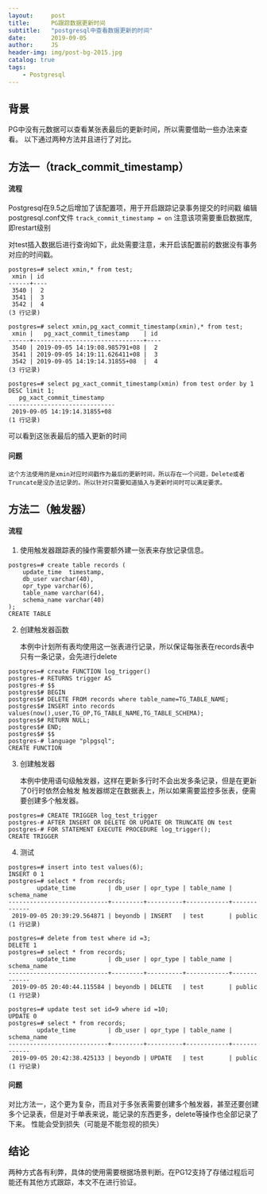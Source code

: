 ```yaml
---
layout:     post
title:      PG跟踪数据更新时间
subtitle:   "postgresql中查看数据更新的时间"
date:       2019-09-05
author:     JS
header-img: img/post-bg-2015.jpg
catalog: true
tags:
    - Postgresql
---
```


## 背景
PG中没有元数据可以查看某张表最后的更新时间，所以需要借助一些办法来查看。
以下通过两种方法并且进行了对比。

## 方法一（track_commit_timestamp）

#### 流程

Postgresql在9.5之后增加了该配置项，用于开启跟踪记录事务提交的时间戳
编辑 postgresql.conf文件
`track_commit_timestamp = on`
注意该项需要重启数据库,即restart级别

对test插入数据后进行查询如下，此处需要注意，未开启该配置前的数据没有事务对应的时间戳。
```
postgres=# select xmin,* from test;
 xmin | id 
------+----
 3540 |  2
 3541 |  3
 3542 |  4
(3 行记录)

postgres=# select xmin,pg_xact_commit_timestamp(xmin),* from test;
 xmin |   pg_xact_commit_timestamp    | id 
------+-------------------------------+----
 3540 | 2019-09-05 14:19:08.985791+08 |  2
 3541 | 2019-09-05 14:19:11.626411+08 |  3
 3542 | 2019-09-05 14:19:14.31855+08  |  4
(3 行记录)

postgres=# select pg_xact_commit_timestamp(xmin) from test order by 1 DESC limit 1;
   pg_xact_commit_timestamp   
------------------------------
 2019-09-05 14:19:14.31855+08
(1 行记录)

```

可以看到这张表最后的插入更新的时间

#### 问题

    这个方法使用的是xmin对应时间戳作为最后的更新时间，所以存在一个问题，Delete或者Truncate是没办法记录的。所以针对只需要知道插入与更新时间时可以满足要求。

## 方法二（触发器）

#### 流程

1. 使用触发器跟踪表的操作需要额外建一张表来存放记录信息。

```
postgres=# create table records (
    update_time  timestamp,
    db_user varchar(40),
    opr_type varchar(6),
    table_name varchar(64),
    schema_name varchar(40)
);
CREATE TABLE
```

2. 创建触发器函数

    本例中计划所有表均使用这一张表进行记录，所以保证每张表在records表中只有一条记录，会先进行delete

```
postgres=# create FUNCTION log_trigger()
postgres-# RETURNS trigger AS
postgres-# $$
postgres$# BEGIN
postgres$# DELETE FROM records where table_name=TG_TABLE_NAME;
postgres$# INSERT into records values(now(),user,TG_OP,TG_TABLE_NAME,TG_TABLE_SCHEMA);
postgres$# RETURN NULL;
postgres$# END;
postgres$# $$
postgres-# language "plpgsql";
CREATE FUNCTION
```
3. 创建触发器

    本例中使用语句级触发器，这样在更新多行时不会出发多条记录，但是在更新了0行时依然会触发
    触发器绑定在数据表上，所以如果需要监控多张表，便需要创建多个触发器。

```
postgres=# CREATE TRIGGER log_test_trigger
postgres-# AFTER INSERT OR DELETE OR UPDATE OR TRUNCATE ON test
postgres-# FOR STATEMENT EXECUTE PROCEDURE log_trigger();
CREATE TRIGGER
```

4. 测试

```
postgres=# insert into test values(6);
INSERT 0 1
postgres=# select * from records;
        update_time         | db_user | opr_type | table_name | schema_name 
----------------------------+---------+----------+------------+-------------
 2019-09-05 20:39:29.564871 | beyondb | INSERT   | test       | public
(1 行记录)

postgres=# delete from test where id =3;
DELETE 1
postgres=# select * from records;
        update_time         | db_user | opr_type | table_name | schema_name 
----------------------------+---------+----------+------------+-------------
 2019-09-05 20:40:44.115584 | beyondb | DELETE   | test       | public
(1 行记录)

postgres=# update test set id=9 where id =10;
UPDATE 0
postgres=# select * from records;
        update_time         | db_user | opr_type | table_name | schema_name 
----------------------------+---------+----------+------------+-------------
 2019-09-05 20:42:38.425133 | beyondb | UPDATE   | test       | public
(1 行记录)

```

#### 问题
对比方法一，这个更为复杂，而且对于多张表需要创建多个触发器，甚至还要创建多个记录表，但是对于单表来说，能记录的东西更多，delete等操作也全部记录了下来。
性能会受到损失（可能是不能忽视的损失）

## 结论

两种方式各有利弊，具体的使用需要根据场景判断。在PG12支持了存储过程后可能还有其他方式跟踪，本文不在进行验证。
